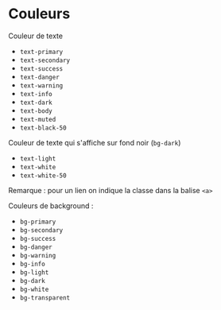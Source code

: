 # Couleurs

Couleur de texte

- `text-primary`
- `text-secondary`
- `text-success`
- `text-danger`
- `text-warning`
- `text-info`
- `text-dark`
- `text-body`
- `text-muted`
- `text-black-50`

Couleur de texte qui s'affiche sur fond noir (`bg-dark`)

- `text-light`
- `text-white`
- `text-white-50`

Remarque : pour un lien on indique la classe dans la balise `<a>`

Couleurs de background :

- `bg-primary`
- `bg-secondary`
- `bg-success`
- `bg-danger`
- `bg-warning`
- `bg-info`
- `bg-light`
- `bg-dark`
- `bg-white`
- `bg-transparent`
